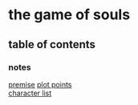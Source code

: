 # the game of souls

## table of contents

### notes
[premise](notes/premise.md)
[plot points](notes/plot-points.md)  
[character list](notes/character-list.md)



